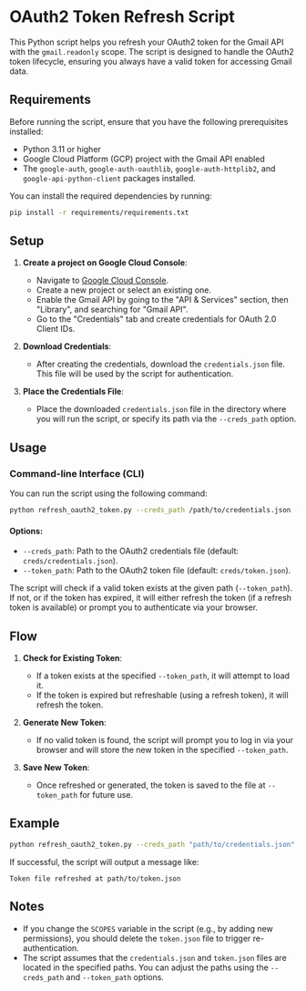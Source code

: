 # OAuth2 Token Refresh Script

This Python script helps you refresh your OAuth2 token for the Gmail API with the `gmail.readonly` scope.
The script is designed to handle the OAuth2 token lifecycle, ensuring you always have a valid token for accessing Gmail data.

## Requirements

Before running the script, ensure that you have the following prerequisites installed:

- Python 3.11 or higher
- Google Cloud Platform (GCP) project with the Gmail API enabled
- The `google-auth`, `google-auth-oauthlib`, `google-auth-httplib2`, and `google-api-python-client` packages installed.

You can install the required dependencies by running:

```bash
pip install -r requirements/requirements.txt
```

## Setup

1. **Create a project on Google Cloud Console**:
   - Navigate to [Google Cloud Console](https://console.cloud.google.com/).
   - Create a new project or select an existing one.
   - Enable the Gmail API by going to the "API & Services" section, then "Library", and searching for "Gmail API".
   - Go to the "Credentials" tab and create credentials for OAuth 2.0 Client IDs.

2. **Download Credentials**:
   - After creating the credentials, download the `credentials.json` file. This file will be used by the script for authentication.

3. **Place the Credentials File**:
   - Place the downloaded `credentials.json` file in the directory where you will run the script, or specify its path via the `--creds_path` option.

## Usage

### Command-line Interface (CLI)

You can run the script using the following command:

```bash
python refresh_oauth2_token.py --creds_path /path/to/credentials.json --token_path /path/to/token.json
```

#### Options:
- `--creds_path`: Path to the OAuth2 credentials file (default: `creds/credentials.json`).
- `--token_path`: Path to the OAuth2 token file (default: `creds/token.json`).

The script will check if a valid token exists at the given path (`--token_path`).
If not, or if the token has expired, it will either refresh the token (if a refresh token is available) or prompt you to authenticate via your browser.

## Flow
1. **Check for Existing Token**:
   - If a token exists at the specified `--token_path`, it will attempt to load it.
   - If the token is expired but refreshable (using a refresh token), it will refresh the token.

2. **Generate New Token**:
   - If no valid token is found, the script will prompt you to log in via your browser and will store the new token in the specified `--token_path`.

3. **Save New Token**:
   - Once refreshed or generated, the token is saved to the file at `--token_path` for future use.

## Example

```bash
python refresh_oauth2_token.py --creds_path "path/to/credentials.json" --token_path "path/to/token.json"
```

If successful, the script will output a message like:

```
Token file refreshed at path/to/token.json
```

## Notes

- If you change the `SCOPES` variable in the script (e.g., by adding new permissions), you should delete the `token.json` file to trigger re-authentication.
- The script assumes that the `credentials.json` and `token.json` files are located in the specified paths. You can adjust the paths using the `--creds_path` and `--token_path` options.
